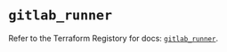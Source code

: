 # `gitlab_runner`

Refer to the Terraform Registory for docs: [`gitlab_runner`](https://registry.terraform.io/providers/gitlabhq/gitlab/16.4.0/docs/resources/runner).
